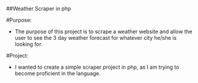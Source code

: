 ##Weather Scraper in php

#Purpose:
- The purpose of this project is to scrape a weather website and allow the user to see the 3 day weather forecast for
whatever city he/she is looking for.

#Project:
- I wanted to create a simple scraper project in php, as I am trying to become proficient in the language.
